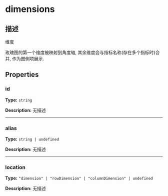 # dimensions
## 描述
维度

玫瑰图的第一个维度被映射到角度轴, 其余维度会与指标名称(存在多个指标时)合并, 作为图例项展示.


## Properties

### id

**Type:** `string`

**Description:**
无描述

---

### alias

**Type:** `string | undefined`

**Description:**
无描述

---

### location

**Type:** `"dimension" | "rowDimension" | "columnDimension" | undefined`

**Description:**
无描述